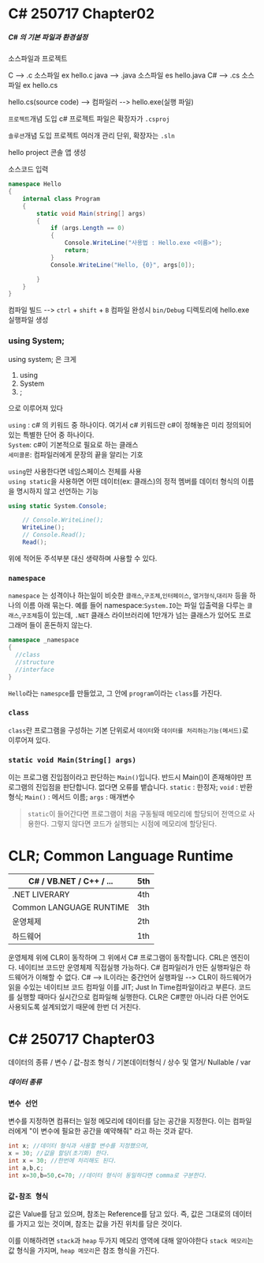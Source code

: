 # C# 250717 Chapter02

##### C# 의 기본 파일과 환경설정

소스파일과 프로젝트

C --> .c 소스파일 ex hello.c
java --> .java 소스파일 es hello.java
C# --> .cs 소스파일 ex hello.cs

hello.cs(source code) --> 컴파일러 --> hello.exe(실행 파일)

`프로젝트`개념 도입
c# 프로젝트 파일은 확장자가 `.csproj`

`솔루션`개념 도입
프로젝트 여러개 관리 단위, 확장자는 `.sln`

hello project 콘솔 앱 생성

소스코드 입력

```csharp
namespace Hello
{
    internal class Program
    {
        static void Main(string[] args)
        {
            if (args.Length == 0)
            {
                Console.WriteLine("사용법 : Hello.exe <이름>");
                return;
            }
            Console.WriteLine("Hello, {0}", args[0]);

        }
    }
}
```

컴파일 빌드 --> `ctrl` + `shift` + `B`
컴파일 완성시 `bin/Debug` 디렉토리에 hello.exe 실행파일 생성

### using System;

using system; 은 크게

1. using
2. System
3. ;

으로 이루어져 있다

`using` : c# 의 키워드 중 하나이다. 여기서 c# 키워드란 c#이 정해놓은 미리 정의되어 있는 특별한 단어 중 하나이다.<br>
`System`: c#이 기본적으로 필요로 하는 클래스<br>
`세미콜론`: 컴파일러에게 문장의 끝을 알리는 기호

`using`만 사용한다면 네임스페이스 전체를 사용<br>
`using static`을 사용하면 어떤 데이터(ex: 클래스)의 정적 멤버를 데이터 형식의 이름을 명시하지 않고 선언하는 기능

```csharp
using static System.Console;

    // Console.WriteLine();
    WriteLine();
    // Console.Read();
    Read();
```

위에 적어둔 주석부분 대신 생략하며 사용할 수 있다.

### `namespace`

`namespace` 는 성격이나 하는일이 비슷한 `클래스`,`구조체`,`인터페이스`, `열거형식`,`대리자` 등을 하나의 이름 아래 묶는다.
예를 들어 namespace:`System.IO`는 파일 입출력을 다루는 `클래스`,`구조체`등이 있는데, `.NET` 클래스 라이브러리에 1만개가 넘는 클래스가 있어도 프로그래머 들이 혼돈하지 않는다.

```csharp
namespace _namespace
{
  //class
  //structure
  //interface
}
```

`Hello`라는 `namespce`를 만들었고,
그 안에 `program`이라는 `class`를 가진다.

### `class`

`class`란 프로그램을 구성하는 기본 단위로서 `데이터`와 `데이터를 처리하는기능(메서드)`로 이루어져 있다.

### `static void Main(String[] args)`

이는 프로그램 진입점이라고 판단하는 `Main()`입니다.
반드시 Main()이 존재해야만 프로그램의 진입점을 판단합니다. 없다면 오류를 뱉습니다.
`static` : 한정자;
`void` : 반환형식;
`Main()` : 메서드 이름;
`args` : 매개변수

> `static`이 들어간다면 프로그램이 처음 구동될때 메모리에 할당되어 전역으로 사용한다. 그렇지 않다면
> 코드가 실행되는 시점에 메모리에 할당된다.

# CLR; Common Language Runtime

| C# / VB.NET / C++ / ... | 5th |
| ----------------------- | --- |
| .NET LIVERARY           | 4th |
| Common LANGUAGE RUNTIME | 3th |
| 운영체제                | 2th |
| 하드웨어                | 1th |

운영체제 위에 CLR이 동작하며 그 위에서 C# 프로그램이 동작합니다.
CRL은 엔진이다.
네이티브 코드만 운영체제 직접실행 가능하다.
C# 컴파일러가 만든 실행파일은 하드웨어가 이해할 수 없다.
C# --> IL이라는 중간언어 실행파일 --> CLR이 하드웨어가 읽을 수있는 네이티브 코드 컴파일
이를 JIT; Just In Time컴파일이라고 부른다. 코드를 실행할 때마다 실시간으로 컴파일해 실행한다.
CLR은 C#뿐만 아니라 다른 언어도 사용되도록 설계되었기 때문에 한번 더 거친다.

# C# 250717 Chapter03

데이터의 종류 / 변수 / 값-참조 형식 / 기본데이터형식 / 상수 및 열거/ Nullable / var

##### 데이터 종류

### `변수 선언`

변수를 지정하면 컴퓨터는 일정 메모리에 데이터를 담는 공간을 지정한다.
이는 컴파일러에게 "이 변수에 필요한 공간을 예약해줘" 라고 하는 것과 같다.

```csharp
int x; //데이터 형식과 사용할 변수를 지정했으며,
x = 30; //값을 할당(초기화) 한다.
int x = 30; //한번에 처리해도 된다.
int a,b,c;
int x=30,b=50,c=70; //데이터 형식이 동일하다면 comma로 구분한다.
```

### `값-참조 형식`

값은 Value를 담고 있으며, 참조는 Reference를 담고 있다.
즉, 값은 그대로의 데이터를 가지고 있는 것이며, 참조는 값을 가진 위치를 담은 것이다.

이를 이해하려면 `stack`과 `heap` 두가지 메모리 영역에 대해 알아야한다
`stack 메모리`는 값 형식을 가지며,
`heap 메모리`은 참조 형식을 가진다.
